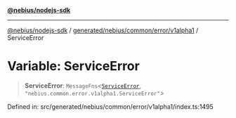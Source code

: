 [**@nebius/nodejs-sdk**](../../../../../../README.md)

***

[@nebius/nodejs-sdk](../../../../../../README.md) / [generated/nebius/common/error/v1alpha1](../README.md) / ServiceError

# Variable: ServiceError

> **ServiceError**: `MessageFns`\<[`ServiceError`](../interfaces/ServiceError.md), `"nebius.common.error.v1alpha1.ServiceError"`\>

Defined in: src/generated/nebius/common/error/v1alpha1/index.ts:1495
